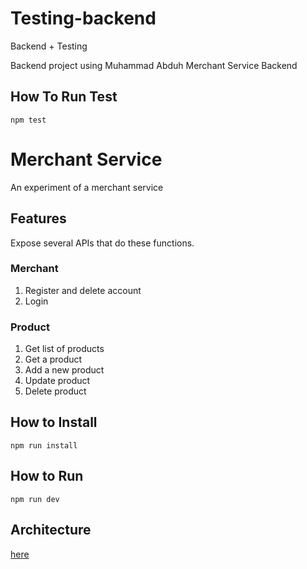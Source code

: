 # Testing-backend
Backend + Testing

Backend project using Muhammad Abduh Merchant Service Backend

## How To Run Test
````
npm test
````

# Merchant Service

An experiment of a merchant service

## Features
Expose several APIs that do these functions.

### Merchant
1. Register and delete account
2. Login

### Product
1. Get list of products
2. Get a product
3. Add a new product
4. Update product
5. Delete product

## How to Install
```
npm run install
```

## How to Run
```
npm run dev
```

## Architecture
[here](ARCHITECTURE.md)
